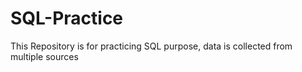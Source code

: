 # SQL-Practice
This Repository is for practicing SQL purpose, data is collected from multiple sources 
